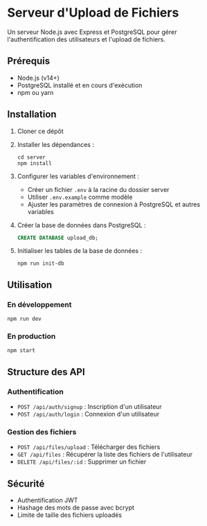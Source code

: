 # Serveur d'Upload de Fichiers

Un serveur Node.js avec Express et PostgreSQL pour gérer l'authentification des utilisateurs et l'upload de fichiers.

## Prérequis

- Node.js (v14+)
- PostgreSQL installé et en cours d'exécution
- npm ou yarn

## Installation

1. Cloner ce dépôt
2. Installer les dépendances :
   ```
   cd server
   npm install
   ```

3. Configurer les variables d'environnement :
   - Créer un fichier `.env` à la racine du dossier server
   - Utiliser `.env.example` comme modèle
   - Ajuster les paramètres de connexion à PostgreSQL et autres variables

4. Créer la base de données dans PostgreSQL :
   ```sql
   CREATE DATABASE upload_db;
   ```

5. Initialiser les tables de la base de données :
   ```
   npm run init-db
   ```

## Utilisation

### En développement
```
npm run dev
```

### En production
```
npm start
```

## Structure des API

### Authentification
- `POST /api/auth/signup` : Inscription d'un utilisateur
- `POST /api/auth/login` : Connexion d'un utilisateur

### Gestion des fichiers
- `POST /api/files/upload` : Télécharger des fichiers
- `GET /api/files` : Récupérer la liste des fichiers de l'utilisateur
- `DELETE /api/files/:id` : Supprimer un fichier

## Sécurité
- Authentification JWT
- Hashage des mots de passe avec bcrypt
- Limite de taille des fichiers uploadés 